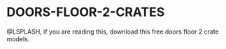 # DOORS-FLOOR-2-CRATES
@LSPLASH, if you are reading this, download this free doors floor 2 crate models.
